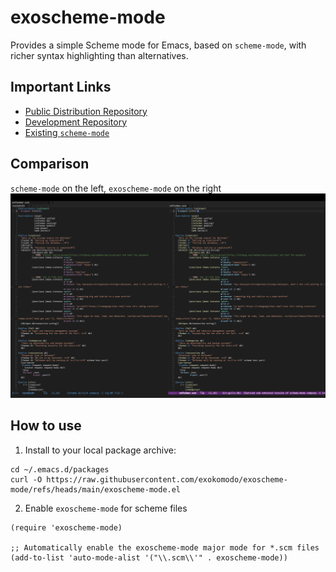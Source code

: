 # exoscheme-mode

Provides a simple Scheme mode for Emacs, based on `scheme-mode`, with richer syntax highlighting than alternatives.

## Important Links

- [Public Distribution Repository](https://github.com/exokomodo/exoscheme-mode)
- [Development Repository](https://git.sr.ht/~jamesaorson/exoscheme-mode)
- [Existing `scheme-mode`](https://github.com/emacs-mirror/emacs/blob/master/lisp/progmodes/scheme.el)

## Comparison

`scheme-mode` on the left, `exoscheme-mode` on the right
![Comparison](./images/comparison.png)

## How to use

1. Install to your local package archive:

```shell
cd ~/.emacs.d/packages
curl -O https://raw.githubusercontent.com/exokomodo/exoscheme-mode/refs/heads/main/exoscheme-mode.el
```

2. Enable `exoscheme-mode` for scheme files

```emacs-lisp
(require 'exoscheme-mode)

;; Automatically enable the exoscheme-mode major mode for *.scm files
(add-to-list 'auto-mode-alist '("\\.scm\\'" . exoscheme-mode))
```

